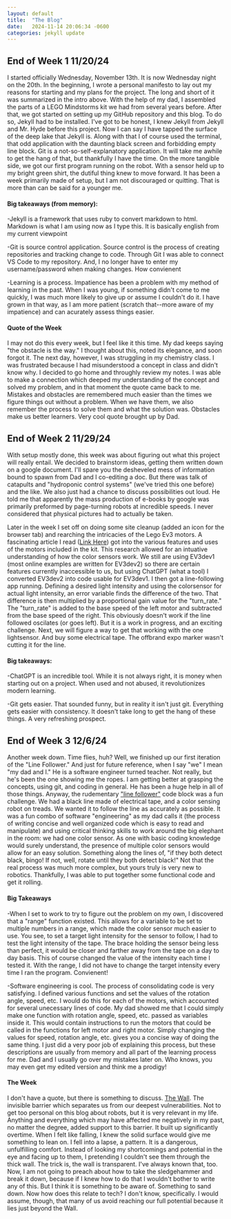 ```yaml
---
layout: default
title:  "The Blog"
date:   2024-11-14 20:06:34 -0600
categories: jekyll update
---
```

## End of Week 1 11/20/24
I started officially Wednesday, November 13th. It is now Wednesday night on the 20th. In the beginning, I wrote a personal manifesto to lay out my reasons for starting and my plans for the project. The long and short of it was summarized in the intro above. With the help of my dad, I assembled the parts of a LEGO Mindstorms kit we had from several years before. After that, we got started on setting up my GitHub repository and this blog. To do so, Jekyll had to be installed. I've got to be honest, I knew Jekyll from Jekyll and Mr. Hyde before this project. Now I can say I have tapped the surface of the deep lake that Jekyll is. Along with that I of course used the terminal, that odd application with the daunting black screen and forbidding empty line block. Git is a not-so-self-explanatory application. It will take me awhile to get the hang of that, but thankfully I have the time. On the more tangible side, we got our first program running on the robot. With a sensor held up to my bright green shirt, the dutiful thing knew to move forward. It has been a week primarily made of setup, but I am not discouraged or quitting. That is more than can be said for a younger me. 

#### Big takeaways (from memory):
-Jekyll is a framework that uses ruby to convert markdown to html. Markdown is what I am using now as I type this. It is basically english from my current viewpoint

-Git is source control application. Source control is the process of creating repositories and tracking change to code. Through Git I was able to connect VS Code to my repository. And, I no longer have to enter my username/password when making changes. How convienent

-Learning is a process. Impatience has been a problem with my method of learning in the past. When I was young, if something didn't come to me quickly, I was much more likely to give up or assume I couldn't do it. I have grown in that way, as I am more patient (scratch that--more aware of my impatience) and can acurately assess things easier.

#### Quote of the Week
I may not do this every week, but I feel like it this time. My dad keeps saying "the obstacle is the way." I thought about this, noted its elegance, and soon forgot it. The next day, however, I was struggling in my chemistry class. I was frustrated because I had misunderstood a concept in class and didn't know why. I decided to go home and throughly review my notes. I was able to make a connection which deeped my understanding of the concept and solved my problem, and in that moment the quote came back to me. Mistakes and obstacles are remembered much easier than the times we figure things out without a problem. When we have them, we also remember the process to solve them and what the solution was. Obstacles make us better learners. Very cool quote brought up by Dad.

## End of Week 2 11/29/24
With setup mostly done, this week was about figuring out what this project will really entail. We decided to brainstorm ideas, getting them written down on a google document. I'll spare you the desheveled mess of information bound to spawn from Dad and I co-editing a doc. But there was talk of catapults and "hydroponic control systems" (we've tried this one before) and the like. We also just had a chance to discuss possibilities out loud. He told me that apparently the mass production of e-books by google was primarily preformed by page-turning robots at incredible speeds. I never considered that physical pictures had to actually be taken.

Later in the week I set off on doing some site cleanup (added an icon for the browser tab) and rearching the intricacies of the Lego Ev3 motors. A fascinating article I read ([Link Here](https://sites.google.com/site/ev3devpython/learn-ev3-python/using-motors)) got into the various features and uses of the motors included in the kit. This research allowed for an intuative understanding of how the color sensors work. We still are using EV3dev1 (most online examples are written for EV3dev2) so there are certain features currently inaccessible to us, but using ChatGPT (what a tool) I converted EV3dev2 into code usable for EV3dev1. I then got a line-following app running. Defining a desired light intensity and using the colorsensor for actual light intensity, an error variable finds the difference of the two. That difference is then multiplied by a proportional gain value for the "turn_rate." The "turn_rate" is added to the base speed of the left motor and subtracted from the base speed of the right. This obviously doesn't work if the line followed oscilates (or goes left). But it is a work in progress, and an exciting challenge. Next, we will figure a way to get that working with the one lightsensor. And buy some electrical tape. The offbrand expo marker wasn't cutting it for the line.

#### Big takeaways:
-ChatGPT is an incredible tool. While it is not always right, it is money when starting out on a project. When used and not abused, it revolutionizes modern learning.

-Git gets easier. That sounded funny, but in reality it isn't just git. Everything gets easier with consistency. It doesn't take long to get the hang of these things. A very refreshing prospect.

## End of Week 3 12/6/24
Another week down. Time flies, huh? Well, we finished up our first iteration of the "Line Follower." And just for future reference, when I say "we" I mean "my dad and I." He is a software engineer turned teacher. Not really, but he's been the one showing me the ropes. I am getting better at grasping the concepts, using git, and coding in general. He has been a huge help in all of those things. Anyway, the rudementary ["line follower"](https://github.com/MarkMavis26/starterlego/blob/main/motorturn.py) code block was a fun challenge. We had a black line made of electrical tape, and a color sensing robot on treads. We wanted it to follow the line as accurately as possible. It was a fun combo of software "engineering" as my dad calls it (the process of writing concise and well organized code which is easy to read and manipulate) and using critical thinking skills to work around the big elephant in the room: we had one color sensor. As one with basic coding knowledge would surely understand, the presence of multiple color sensors would allow for an easy solution. Something along the lines of, "if they both detect black, bingo! If not, well, rotate until they both detect black!" Not that the real process was much more complex, but yours truly is very new to robotics. Thankfully, I was able to put together some functional code and get it rolling. 

#### Big Takeaways
-When I set to work to try to figure out the problem on my own, I discovered that a "range" function existed. This allows for a variable to be set to multiple numbers in a range, which made the color sensor much easier to use. You see, to set a target light intensity for the sensor to follow, I had to test the light intensity of the tape. The brace holding the sensor being less than perfect, it would be closer and farther away from the tape on a day to day basis. This of course changed the value of the intensity each time I tested it. With the range, I did not have to change the target intensity every time I ran the program. Convienent!


-Software engineering is cool. The process of consolidating code is very satisfying. I defined various functions and set the values of the rotation angle, speed, etc. I would do this for each of the motors, which accounted for several unecessary lines of code. My dad showed me that I could simply make one function with rotation angle, speed, etc. passed as variables inside it. This would contain instructions to run the motors that could be called in the functions for left motor and right motor. Simply changing the values for speed, rotation angle, etc. gives you a concise way of doing the same thing. I just did a very poor job of explaining this process, but these descriptions are usually from memory and all part of the learning process for me. Dad and I usually go over my mistakes later on. Who knows, you may even get my edited version and think me a prodigy!

#### The Week
I don't have a quote, but there is something to discuss. [The Wall](https://open.spotify.com/album/5Dbax7G8SWrP9xyzkOvy2F?si=Q_0zoIclT3Wq4EE-4Nizrg). The invisible barrier which separates us from our deepest vulnerabilities. Not to get too personal on this blog about robots, but it is very relevant in my life. Anything and everything which may have affected me negatively in my past, no matter the degree, added support to this barrier. It built up significantly overtime. When I felt like falling, I knew the solid surface would give me something to lean on. I fell into a lapse, a pattern. It is a dangerous, unfulfilling comfort. Instead of looking my shortcomings and potential in the eye and facing up to them, I pretending I couldn't see them through the thick wall. The trick is, the wall is transparent. I've always known that, too. Now, I am not going to preach about how to take the sledgehammer and break it down, because if I knew how to do that I wouldn't bother to write any of this. But I think it is something to be aware of. Something to sand down.
Now how does this relate to tech? I don't know, specifically. I would assume, though, that many of us avoid reaching our full potential because it lies just beyond the Wall.


